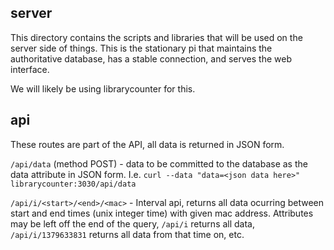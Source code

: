 server
------

This directory contains the scripts and libraries that will be used on the server side of things. This is the stationary pi that maintains the authoritative database, has a stable connection, and serves the web interface.

We will likely be using librarycounter for this.

api
---

These routes are part of the API, all data is returned in JSON form.

`/api/data` (method POST) - data to be committed to the database as the data attribute in JSON form. I.e. `curl --data "data=<json data here>" librarycounter:3030/api/data`

`/api/i/<start>/<end>/<mac>` - Interval api, returns all data ocurring between start and end times (unix integer time) with given mac address. Attributes may be left off the end of the query, `/api/i` returns all data, `/api/i/1379633831` returns all data from that time on, etc.